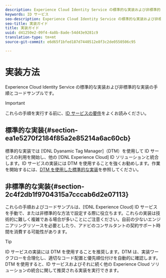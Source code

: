 ```yaml
---
description: Experience Cloud Identity Service の標準的な実装および非標準的な実装の手順とコードサンプルです。
keywords: ID サービス
seo-description: Experience Cloud Identity Service の標準的な実装および非標準的な実装の手順とコードサンプルです。
seo-title: 実装ガイド
title: 実装ガイド
uuid: d41250e2-09f4-4a8b-8ade-54d43e9281c9
translation-type: tm+mt
source-git-commit: e6d65f1bfed187d7440512e8f3c2de0550506c95

---
```



# 実装方法

Experience Cloud Identity Service の標準的な実装および非標準的な実装の手順とコードサンプルです。

>[!IMPORTANT]
>
>これらの手順を実行する前に、[ID サービスの要件](../reference/requirements.md)をよくお読みください。

## 標準的な実装{#section-ea1e5270f2184f85a2e85214a6ac60cb}

標準的な実装では [!DNL Dyanamic Tag Manager]（DTM）を使用して ID サービスの利用を開始し、他の [!DNL Experience Cloud] ID ソリューションと統合します。ID サービスの実装には DTM を使用することを強くお勧めします。作業を開始するには、[DTM を使用した標準的な実装](../implementation-guides/standard.md#concept-89cd0199a9634fc48644f2d61e3d2445)を参照してください。

## 非標準的な実装{#section-2c4f2db1f9704315a7cccab6d2e07113}

これらの手順およびコードサンプルは、[!DNL Experience Cloud] ID サービスを手動で、または非標準的な方法で設定する際に役立ちます。これらの実装は技術的に難しく複雑である場合が多いことにご注意ください。自前の少ないエンジニアリングリソースを必要としたり、アドビのコンサルタントの契約サポート時間を消費する可能性があります。

>[!TIP]
>
>ID サービスの実装には DTM を使用することを推奨します。DTM は、実装ワークフローを合理化し、適切なコード配置と優先順位付けを自動的に確認します。DTM を使用すると、ID サービスおよびそれに続く他の Experience Cloud ソリューションの統合に関して推奨される実装を実行できます。

